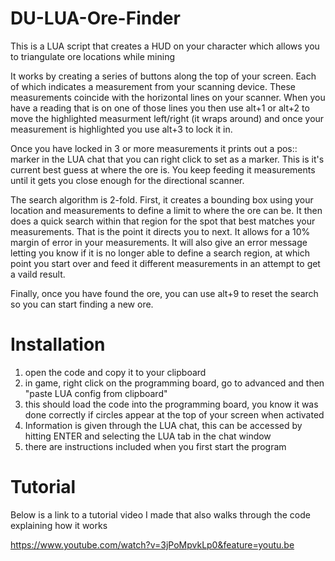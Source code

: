 # DU-LUA-Ore-Finder
This is a LUA script that creates a HUD on your character which allows you to triangulate ore locations while mining

It works by creating a series of buttons along the top of your screen.  Each of which indicates a measurement from your scanning device.
These measurements coincide with the horizontal lines on your scanner.  When you have a reading that is on one of those lines you
then use alt+1 or alt+2 to move the highlighted measurment left/right (it wraps around) and once your measurement is highlighted
you use alt+3 to lock it in.

Once you have locked in 3 or more measurements it prints out a pos:: marker in the LUA chat that you can right click to set as a marker.
This is it's current best guess at where the ore is.  You keep feeding it measurements until it gets you close enough for the directional
scanner.

The search algorithm is 2-fold.
First, it creates a bounding box using your location and measurements to define a limit to where the ore can be.  It then does a quick search
within that region for the spot that best matches your measurements.  That is the point it directs you to next.  It allows for a 10% margin of error
in your measurements.  It will also give an error message letting you know if it is no longer able to define a search region, at which point you start over
and feed it different measurements in an attempt to get a vaild result.

Finally, once you have found the ore, you can use alt+9 to reset the search so you can start finding a new ore.

# Installation

1) open the code and copy it to your clipboard
2) in game, right click on the programming board, go to advanced and then "paste LUA config from clipboard"
3) this should load the code into the programming board, you know it was done correctly if circles appear at the top of your screen when activated
4) Information is given through the LUA chat, this can be accessed by hitting ENTER and selecting the LUA tab in the chat window
5) there are instructions included when you first start the program

# Tutorial

Below is a link to a tutorial video I made that also walks through the code explaining how it works

https://www.youtube.com/watch?v=3jPoMpvkLp0&feature=youtu.be
